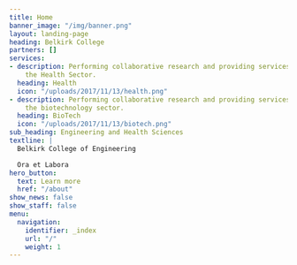 ```yaml
---
title: Home
banner_image: "/img/banner.png"
layout: landing-page
heading: Belkirk College
partners: []
services:
- description: Performing collaborative research and providing services to support
    the Health Sector.
  heading: Health
  icon: "/uploads/2017/11/13/health.png"
- description: Performing collaborative research and providing services to support
    the biotechnology sector.
  heading: BioTech
  icon: "/uploads/2017/11/13/biotech.png"
sub_heading: Engineering and Health Sciences
textline: |
  Belkirk College of Engineering

  Ora et Labora
hero_button:
  text: Learn more
  href: "/about"
show_news: false
show_staff: false
menu:
  navigation:
    identifier: _index
    url: "/"
    weight: 1
---
```

